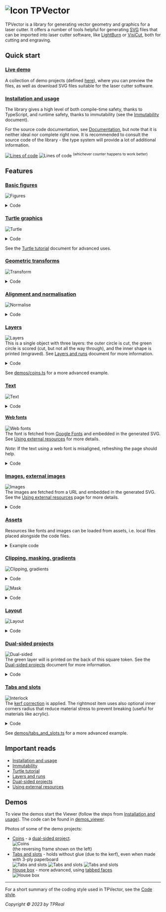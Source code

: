 # ![Icon](wiki/tp_vector_icon_small.png) TPVector

TPVector is a library for generating vector geometry and graphics for a laser
cutter. It offers a number of tools helpful for generating
[SVG](https://pl.wikipedia.org/wiki/Scalable_Vector_Graphics) files that can be
imported into laser cutter software, like
[LightBurn](https://lightburnsoftware.com/) or [VisiCut](https://visicut.org/),
both for cutting and engraving.

## Quick start

### [Live demo](https://htmlpreview.github.io/?https://github.com/TPReal/tp-vector/blob/main/static-demos-viewer/index.html&width=500)

A collection of demo projects (defined [here](src/viewer/demos_viewer.ts)),
where you can preview the files, as well as download SVG files suitable for the
laser cutter software.

### [Installation and usage](wiki/installation_and_usage.md)

The library gives a high level of both compile-time safety, thanks to
TypeScript, and runtime safety, thanks to immutability (see the
[Immutability](wiki/immutability.md) document).

For the source code documentation, see
[Documentation](https://htmlpreview.github.io/?https://github.com/TPReal/tp-vector/blob/main/docs/index.html),
but note that it is neither ideal nor complete right now. It is recommended to
consult the source code of the library - the type system will provide a lot of
additional information.

[![Lines of code](https://img.shields.io/tokei/lines/github/TPReal/tp-vector?style=flat&label=Total%20lines)](src)
![Lines of code](https://sloc.xyz/github/TPReal/tp-vector) <sup>(whichever
counter happens to work better)</sup>

## Features

### [Basic figures](src/figures.ts)

![Figures](wiki/feature_figures.png)

<details><summary>Code</summary>

<!-- deno-fmt-ignore -->
```ts
gather(
  figures.circle({radius: 3}),
  figures.rectangle({centered: true, side: 3, cornerRadius: 0.5}),
  figures.polygon([0, 0], [1, 1], [-1, 1], [-1, -1], [1, -1]),
  figures.circle({center: [4, 3], radius: 2}),
  figures.ellipse({center: [4, 3], radiusX: 1, radiusY: 2}),
)
```

</details>

### [Turtle graphics](wiki/turtle.md)

![Turtle](wiki/feature_turtle.png)

<details><summary>Code</summary>

<!-- deno-fmt-ignore -->
```ts
Turtle.create()
  .forward(5).arcRight(120, 1).forward(1)
  .arcLeft(180, 1)
  .forward(1).arcLeft(120, 3).forward(5)
```

</details>

See the [Turtle tutorial](wiki/turtle.md) document for advanced uses.

### [Geometric transforms](src/transformable.ts)

![Transform](wiki/feature_transform.png)

<details><summary>Code</summary>

<!-- deno-fmt-ignore -->
```ts
const myObject = gather(
  figures.rectangle({
    centered: true,
    width: 3,
    height: 2,
    cornerRadius: 0.2,
  }),
  figures.circle({
    center: [-1.3, -0.8],
    radius: 0.1,
  }),
);

const pieces = gather(
  myObject,
  myObject.scale(1.5).setAttributes({stroke: "red"}),
  myObject.translate(2, 1).setAttributes({stroke: "blue"}),
  myObject.rotateRight(30).setAttributes({stroke: "green"}),
  myObject.moveDown(1).skewTopToLeft(30).setAttributes({stroke: "orange"}),
);
```

</details>

### [Alignment and normalisation](src/normalise_transform.ts)

![Normalise](wiki/feature_normalise.png)

<details><summary>Code</summary>

<!-- deno-fmt-ignore -->
```ts
const frame = viewBoxFromPartial({width: 3, height: 2});
const pieces = gather(
  figures.rectangle(frame),
  [
    figures.circle()
      .setAttributes({stroke: "red"}),
    figures.rectangle({width: 40, height: 10}).rotateRight(20)
      .setAttributes({stroke: "blue"}),
    figures.rectangle({width: 5, height: 4}).rotateLeft(15)
      .setAttributes({stroke: "green"}),
    Turtle.create()
      .right(10).forward(3).arcLeft(120, 1).forward(5)
      .arcLeft(120, 1).forward(3).closePath()
      .setAttributes({stroke: "orange"}),
  ].map(pc => pc
    .normalise({target: frame, align: "center"})
  ),
);
```

</details>

### [Layers](src/layers.ts)

![Layers](wiki/feature_layers.png)
<br> This is a single object with three layers: the outer circle is cut, the
green circle is scored (cut, but not all the way through), and the inner shape
is printed (engraved). See [Layers and runs](wiki/layers_and_runs.md) document
for more information.

<details><summary>Code</summary>

<!-- deno-fmt-ignore -->
```ts
Sheet.create({
  pieces: gather(
    // Cut this circle:
    figures.circle({radius: 3.4}),
    // Score this circle:
    figures.circle({radius: 3.2}).setLayer("score"),
    // Print this circle with the shape inside:
    gather(
      figures.circle({radius: 3}),
      Turtle.create()
        .curve(t => t.strafeLeft(4), {startSpeed: 4, targetSpeed: 3})
        .curve(t => t.strafeRight(4), {startSpeed: 3, targetSpeed: 4})
        .rotateRight().center()
        .setAttributes({fill: "white"}),
    ).setLayer("print"),
  ),
  // The list of runs and the layers they include.
  // In the comments, the default value of the `layers` parameter.
  runs: [
    {type: "cut", id: "score", /* layers: ["score"], */},
    {type: "print", /* layers: ["print"], */},
    {type: "cut", /* layers: [NO_LAYER, "cut"], */},
  ],
})
```

</details>

See [demos/coins.ts](src/demos/coins.ts) for a more advanced example.

### [Text](src/text.ts)

![Text](wiki/feature_text.png)

<details><summary>Code</summary>

<!-- deno-fmt-ignore -->
```ts
createText("TPVector", {
  font: "monospace",
  size: 5,
  fontAttributes: {bold: true},
  attributes: {
    letterSpacing: "-0.05em",
  },
}).moveUp(0.1).mirrorY()
```

</details>

#### [Web fonts](src/fonts.ts)

![Web fonts](wiki/feature_font.png)
<br> The font is fetched from [Google Fonts](https://fonts.google.com/) and
embedded in the generated SVG. See [Using external resources](wiki/external.md)
for more details.

_Note:_ If the text using a web font is misaligned, refreshing the page should
help.

<details><summary>Code</summary>

<!-- deno-fmt-ignore -->
```ts
createText("TPVector", {
  font: await Font.googleFonts("Parisienne"),
  // Bonus: text path is used.
  textPath: {
    path: Turtle.create().turnBack().circle(3),
    align: "center",
    textAttributes: {
      // Improves letters joining.
      dominantBaseline: "central",
    },
  },
}).setLayer("print")
```

</details>

### [Images](src/images.ts), [external images](wiki/external.md)

![Images](wiki/feature_images.png)
<br> The images are fetched from a URL and embedded in the generated SVG. See
the [Using external resources](wiki/external.md) page for more details.

<details><summary>Code</summary>

<!-- deno-fmt-ignore -->
```ts
const jsLogo = (await Image.fromURL(
  "https://upload.wikimedia.org/wikipedia/commons/thumb/6/6a/JavaScript-logo.png/240px-JavaScript-logo.png"
));
const tsLogo = (await Image.fromURL(
  "https://upload.wikimedia.org/wikipedia/commons/thumb/4/4c/Typescript_logo_2020.svg/240px-Typescript_logo_2020.svg.png"
));
const pieces = gather(
  jsLogo.center().rotateRight(20),
  tsLogo.center().rotateLeft(20).moveRight(180),
);
```

</details>

### [Assets](src/assets.ts)

Resources like fonts and images can be loaded from assets, i.e. local files
placed alongside the code files.

<details><summary>Example code</summary>

<!-- deno-fmt-ignore -->
```ts
const myImage = await Image.fromAsset(import(`./my_image.png`));
const myFont = await Font.fromAsset({
  name: "My Font",
  urlAsset: import(`./my_font.woff2`),
});
```

</details>

### [Clipping, masking, gradients](src/def_tools.ts)

![Clipping, gradients](wiki/feature_clip_gradient.png)

<details><summary>Code</summary>

<!-- deno-fmt-ignore -->
```ts
figures.circle()
  // Linear gradient for the fill.
  .useDefTool(createLinearGradient({
    stops: [
      {offset: 0, opacity: 0.6},
      {offset: 0.3, opacity: 0.6},
      {offset: 0.8, opacity: 0},
    ],
    from: [0, 0],
    to: [1, 1],
  }), "fill")
  // Radial gradient for the stroke
  .useDefTool(createRadialGradient({
    stops: [{offset: 0.8, opacity: 1}, {offset: 1, opacity: 0}],
  }), "stroke")
  .setAttributes({strokeWidth: 0.3})
  // Clip with a rectangle.
  .useDefTool(createClipPath(
    figures.rectangle({centered: true, width: 3, height: 1}).rotateLeft(10)
  ))
  .setLayer("print")
```

</details>

![Mask](wiki/feature_mask.png)

<details><summary>Code</summary>

<!-- deno-fmt-ignore -->
```ts
const circles = figures.circle().translate(1, 1).mirrorXY();
const pieces = gather(
  circles
    .useDefTool(Mask
      .excl(figures.circle({
        center: [0.4, 0.4],
        radius: 1.2,
      }))
      .incl(figures.circle({
        center: [0.3, 0.3],
        radius: 0.8,
      }))),
  gather(
    circles
      .setAttributes({fillOpacity: 0.3}),
    circles
      .useDefTool(Mask
        .incl(
          figures.rectangle({
            centered: true,
            width: 1,
            height: 2.5,
            cornerRadius: 0.3,
          }).rotateRight(6),
          {fill: false, stroke: 0.3})),
  ).moveRight(4.1),
).setLayer("print");
```

</details>

### [Layout](src/layouts.ts)

![Layout](wiki/feature_layouts.png)

<details><summary>Code</summary>

<!-- deno-fmt-ignore -->
```ts
// Define some shapes.
const a = figures.circle({radius: 5});
const b = figures.rectangle({side: 10, centered: true}).rotateRight(25);
const c = Turtle.create()
  .forward(4).arcRight(120, 3)
  .forward(4).arcRight(120, 3)
  .forward(4).arcRight(120, 3)
  .center().rotateLeft(10);

const pieces = layouts.row({
  pieces: [

    // Block 1: Repeat figure `c` in a 3 by 3 grid.
    layouts.repeat({
      piece: c,
      rows: 3,
      columns: 3,
    }),

    // Block 2: Three rows of figures, collected in a column.
    // (Default gaps are 1.)
    layouts.pack([
      [a, b, c],
      [c, a, b],
      [b, c, a],
    ]),
    // Or equivalent:
    // layouts.column(
    //   layouts.row(a, b, c),
    //   layouts.row(c, a, b),
    //   layouts.row(b, c, a),
    // ),

    layouts.layout({
      // Iterate over the cells of a 3-dimensional cube.
      // Can have any number of dimensions.
      count: [3, 3, 3],
      // Calculate a piece for the cell of the cube, where
      // `(i, j, k)` is the index of the cell.
      pieceFunc: (i, j, k) =>
        // Select the shape based on `i`.
        [a, b, c][i].center()
          // Set opacity based on `j`.
          .setAttributes({opacity: 1 - 0.3 * j})
          // Scale based on `k`.
          .scale(1 - 0.3 * k)
          // Move it to the right position, based on `i` and `j`.
          .translate(i * 12, j * 12)
    }),

  ].map(pc => pc.center()),
  gap: 5,
});
```

</details>

### [Dual-sided projects](wiki/dual_sided.md)

![Dual-sided](wiki/feature_dual_sided.png)
<br> The green layer will is printed on the back of this square token. See the
[Dual-sided projects](wiki/dual_sided.md) document for more information.

<details><summary>Code</summary>

<!-- deno-fmt-ignore -->
```ts
Sheet.create({
  pieces: [
    figures.rectangle({centered: true, cornerRadius: 0.1}),
    createText("2", {font: "Times New Roman"}).center()
      .flipX().setLayer("print_back"),
    createText("2", {font: "Times New Roman"}).center()
      .setLayer("print"),
  ],
  runs: [
    {type: "print", id: "print_back", side: "back"},
    {type: "print"},
    {type: "cut"},
  ],
});
```

</details>

### [Tabs and slots](src/interlock.ts)

![Interlock](wiki/feature_interlock.png)
<br> The [kerf correction](https://en.wikipedia.org/wiki/Saw#Terminology) is
applied. The rightmost item uses also optional inner corners radius that reduce
material stress to prevent breaking (useful for materials like acrylic).

<details><summary>Code</summary>

<!-- deno-fmt-ignore -->
```ts
// Prepare tabs and slots functions with the specified options.
const {tabs, slots} = turtleInterlock({
  // Calibrated for the given laser and material.
  kerf: kerfUtil.millimeters(0.15, {millimetersPerUnit: 1}),
  materialThickness: 3,
  tabsDir: "left",
  // Slightly rounded corners, to make joining the pieces easier.
  outerCornersRadius: 0.8,
});

// Define the pattern of tabs.
const interlockPattern = TabsPattern.base(5).tab(5).base(10).tab(10);

const pieces = layouts.row(

  Turtle.create()
    .andThen(tabs, {
      pattern: interlockPattern.matchingTabs(),
      // Override the direction.
      options: {tabsDir: "right"},
    })
    .left().forward(10).left().forward(interlockPattern.length())
    .closePath(),

  Turtle.create()
    .andThen(tabs, interlockPattern)
    .right().forward(20).right()
    .andThen(tabs, interlockPattern.reverse())
    .closePath(),

  Turtle.create()
    .branch(slots, {
      pattern: interlockPattern.matchingSlots(),
      // Override some of the options.
      options: {innerCornersRadius: 0.5},
    })
    .right().forward(6).left().forward(interlockPattern.length())
    .left().forward(12).left().forward(interlockPattern.length())
    .closePath(),

);
```

</details>

See [demos/tabs_and_slots.ts](src/demos/tabs_and_slots.ts) for a more advanced
example.

## Important reads

- [Installation and usage](wiki/installation_and_usage.md)
- [Immutability](wiki/immutability.md)
- [Turtle tutorial](wiki/turtle.md)
- [Layers and runs](wiki/layers_and_runs.md)
- [Dual-sided projects](wiki/dual_sided.md)
- [Using external resources](wiki/external.md)

## Demos

To view the demos start the Viewer (follow the steps from
[Installation and usage](wiki/installation_and_usage.md)). The code can be found
in [demos_viewer](src/viewer/demos_viewer.ts).

Photos of some of the demo projects:

- [Coins](src/demos/coins.ts) - a [dual-sided project](wiki/dual_sided.md).
  <br> ![Coins](wiki/demos_coins.jpg)
  <br> (the reversing frame shown on the left)
- [Tabs and slots](src/demos/tabs_and_slots.ts) - holds without glue (due to the
  kerf), even when made with 3-ply paperboard
  <br> ![Tabs and slots](wiki/demos_tas_1.jpg)
  ![Tabs and slots](wiki/demos_tas_2.jpg)
  ![Tabs and slots](wiki/demos_tas_3.jpg)
- [House box](src/demos/house_box.ts) - more advanced, using
  [tabbed faces](src/tabbed_face.ts)
  <br> ![House box](wiki/demos_box.jpg)

---

For a short summary of the coding style used in TPVector, see the
[Code style](wiki/code_style.md).

_Copyright © 2023 by TPReal_
